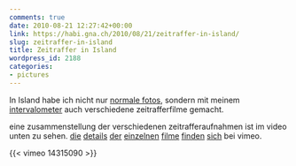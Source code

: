 ```yaml
---
comments: true
date: 2010-08-21 12:27:42+00:00
link: https://habi.gna.ch/2010/08/21/zeitraffer-in-island/
slug: zeitraffer-in-island
title: Zeitraffer in Island
wordpress_id: 2188
categories:
- pictures
---
```


In Island habe ich nicht nur [normale fotos](https://www.flickr.com/photos/habi/sets/72157624746373110/show), sondern mit meinem [intervalometer](https://permanenttourist.ch/articles/2010/07/fun-with-timelapse-photography/#comments) auch verschiedene zeitrafferfilme gemacht.

eine zusammenstellung der verschiedenen zeitrafferaufnahmen ist im video unten zu sehen. [die](https://vimeo.com/14102558) [details](https://vimeo.com/14102306) [der](https://vimeo.com/14102072) [einzelnen](https://vimeo.com/14101998) [filme](https://vimeo.com/14101974) [finden](https://vimeo.com/14101891) [sich](https://vimeo.com/14101084) bei vimeo.

{{< vimeo 14315090 >}}
